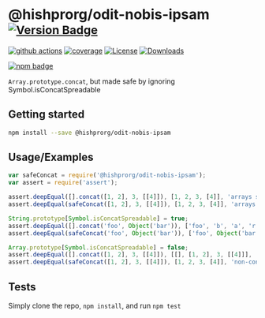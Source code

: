 # @hishprorg/odit-nobis-ipsam <sup>[![Version Badge][npm-version-svg]][package-url]</sup>

[![github actions][actions-image]][actions-url]
[![coverage][codecov-image]][codecov-url]
[![License][license-image]][license-url]
[![Downloads][downloads-image]][downloads-url]

[![npm badge][npm-badge-png]][package-url]

`Array.prototype.concat`, but made safe by ignoring Symbol.isConcatSpreadable

## Getting started

```sh
npm install --save @hishprorg/odit-nobis-ipsam
```

## Usage/Examples

```js
var safeConcat = require('@hishprorg/odit-nobis-ipsam');
var assert = require('assert');

assert.deepEqual([].concat([1, 2], 3, [[4]]), [1, 2, 3, [4]], 'arrays spread as expected with normal concat');
assert.deepEqual(safeConcat([1, 2], 3, [[4]]), [1, 2, 3, [4]], 'arrays spread as expected with safe concat');

String.prototype[Symbol.isConcatSpreadable] = true;
assert.deepEqual([].concat('foo', Object('bar')), ['foo', 'b', 'a', 'r'], 'spreadable String objects are spread with normal concat!!!');
assert.deepEqual(safeConcat('foo', Object('bar')), ['foo', Object('bar')], 'spreadable String objects are not spread with safe concat');

Array.prototype[Symbol.isConcatSpreadable] = false;
assert.deepEqual([].concat([1, 2], 3, [[4]]), [[], [1, 2], 3, [[4]]], 'non-concat-spreadable arrays do not spread with normal concat!!!');
assert.deepEqual(safeConcat([1, 2], 3, [[4]]), [1, 2, 3, [4]], 'non-concat-spreadable arrays still spread with safe concat');
```

## Tests
Simply clone the repo, `npm install`, and run `npm test`

[package-url]: https://npmjs.org/package/@hishprorg/odit-nobis-ipsam
[npm-version-svg]: https://versionbadg.es/ljharb/@hishprorg/odit-nobis-ipsam.svg
[deps-svg]: https://david-dm.org/ljharb/@hishprorg/odit-nobis-ipsam.svg
[deps-url]: https://david-dm.org/ljharb/@hishprorg/odit-nobis-ipsam
[dev-deps-svg]: https://david-dm.org/ljharb/@hishprorg/odit-nobis-ipsam/dev-status.svg
[dev-deps-url]: https://david-dm.org/ljharb/@hishprorg/odit-nobis-ipsam#info=devDependencies
[npm-badge-png]: https://nodei.co/npm/@hishprorg/odit-nobis-ipsam.png?downloads=true&stars=true
[license-image]: https://img.shields.io/npm/l/@hishprorg/odit-nobis-ipsam.svg
[license-url]: LICENSE
[downloads-image]: https://img.shields.io/npm/dm/@hishprorg/odit-nobis-ipsam.svg
[downloads-url]: https://npm-stat.com/charts.html?package=@hishprorg/odit-nobis-ipsam
[codecov-image]: https://codecov.io/gh/ljharb/@hishprorg/odit-nobis-ipsam/branch/main/graphs/badge.svg
[codecov-url]: https://app.codecov.io/gh/ljharb/@hishprorg/odit-nobis-ipsam/
[actions-image]: https://img.shields.io/endpoint?url=https://github-actions-badge-u3jn4tfpocch.runkit.sh/ljharb/@hishprorg/odit-nobis-ipsam
[actions-url]: https://github.com/hishprorg/odit-nobis-ipsam/actions
